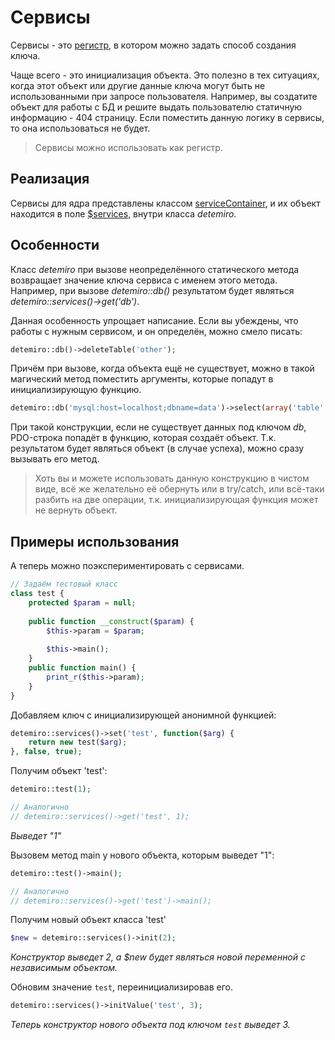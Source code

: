 ﻿# Сервисы

Сервисы - это [регистр](Registry), в котором можно задать способ создания ключа.

Чаще всего - это инициализация объекта. Это полезно в тех ситуациях, когда этот объект или другие данные ключа могут быть не использованными при запросе пользователя. Например, вы создатите объект для работы с БД и решите выдать пользователю статичную информацию - 404 страницу. Если поместить данную логику в сервисы, то она использоваться не будет.

> Сервисы можно использовать как регистр.

## <a name="realisation"></a>Реализация
Сервисы для ядра представлены классом [serviceContainer](https://docs.detemiro.org/api/classes/detemiro.serviceContainer.html), и их объект находится в поле [$services](https://docs.detemiro.org/api/classes/detemiro.html#property_services), внутри класса *detemiro*.

## <a name="features"></a>Особенности
Класс *detemiro* при вызове неопределённого статического метода возвращает значение ключа сервиса с именем этого метода.
Например, при вызове *detemiro::db()* результатом будет являться *detemiro::services()->get('db')*.

Данная особенность упрощает написание. Если вы убеждены, что работы с нужным сервисом, и он определён, можно смело писать:

~~~~php
detemiro::db()->deleteTable('other');
~~~~

Причём при вызове, когда объекта ещё не существует, можно в такой магический метод поместить аргументы, которые попадут в инициализирующую функцию.

~~~~php
detemiro::db('mysql:host=localhost;dbname=data')->select(array('table' => 'main'));
~~~~

При такой конструкции, если не существует данных под ключом *db*, PDO-строка попадёт в функцию, которая создаёт объект. Т.к. результатом будет являться объект (в случае успеха), можно сразу вызывать его метод.

> Хоть вы и можете использовать данную конструкцию в чистом виде, всё же желательно её обернуть или в try/catch, или всё-таки разбить на две операции, т.к. инициализирующая функция может не вернуть объект.

## <a name="examples"></a>Примеры использования
А теперь можно поэкспериментировать с сервисами.

~~~~php
// Задаём тестовый класс
class test {
    protected $param = null;
    
    public function __construct($param) {
        $this->param = $param;
        
        $this->main();
    }
    public function main() {
        print_r($this->param);
    }
}
~~~~

Добавляем ключ с инициализирующей анонимной функцией:

~~~~php
detemiro::services()->set('test', function($arg) {
    return new test($arg);
}, false, true);
~~~~

Получим объект 'test':

~~~~php
detemiro::test(1);

// Аналогично
// detemiro::services()->get('test', 1);
~~~~

*Выведет "1"*

Вызовем метод main у нового объекта, которым выведет "1":

~~~~php
detemiro::test()->main();

// Аналогично
// detemiro::services()->get('test')->main();
~~~~

Получим новый объект класса 'test'

~~~~php
$new = detemiro::services()->init(2);
~~~~

*Конструктор выведет 2, а $new будет являться новой переменной с независимым объектом.*

Обновим значение `test`, переинициализировав его.

~~~~php
detemiro::services()->initValue('test', 3);
~~~~
*Теперь конструктор нового объекта под ключом `test` выведет 3.*